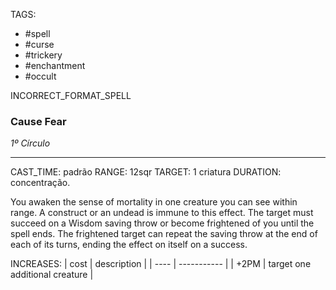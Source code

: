 TAGS:
- #spell
- #curse
- #trickery
- #enchantment
- #occult

INCORRECT_FORMAT_SPELL
### Cause Fear
*1º Círculo*
___
CAST_TIME: padrão
RANGE: 12sqr
TARGET: 1 criatura
DURATION: concentração.

You awaken the sense of mortality in one creature you can see within range. A construct or an undead is immune to this effect. The target must succeed on a Wisdom saving throw or become frightened of you until the spell ends. The frightened target can repeat the saving throw at the end of each of its turns, ending the effect on itself on a success.

INCREASES:
| cost | description |
| ---- | ----------- |
| +2PM | target one additional creature |
